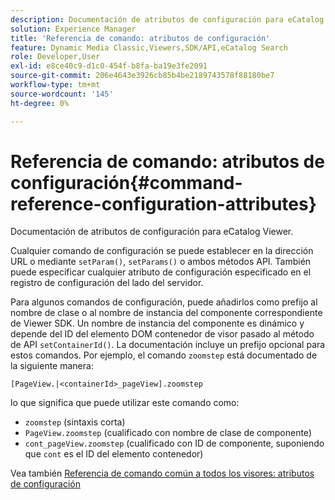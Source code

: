 ```yaml
---
description: Documentación de atributos de configuración para eCatalog Viewer.
solution: Experience Manager
title: 'Referencia de comando: atributos de configuración'
feature: Dynamic Media Classic,Viewers,SDK/API,eCatalog Search
role: Developer,User
exl-id: e8ce40c9-d1c0-454f-b8fa-ba19e3fe2091
source-git-commit: 206e4643e3926cb85b4be2189743578f88180be7
workflow-type: tm+mt
source-wordcount: '145'
ht-degree: 0%

---
```


# Referencia de comando: atributos de configuración{#command-reference-configuration-attributes}

Documentación de atributos de configuración para eCatalog Viewer.

Cualquier comando de configuración se puede establecer en la dirección URL o mediante `setParam()`, `setParams()` o ambos métodos API. También puede especificar cualquier atributo de configuración especificado en el registro de configuración del lado del servidor.

Para algunos comandos de configuración, puede añadirlos como prefijo al nombre de clase o al nombre de instancia del componente correspondiente de Viewer SDK. Un nombre de instancia del componente es dinámico y depende del ID del elemento DOM contenedor de visor pasado al método de API `setContainerId()`. La documentación incluye un prefijo opcional para estos comandos. Por ejemplo, el comando `zoomstep` está documentado de la siguiente manera:

`[PageView.|<containerId>_pageView].zoomstep`

lo que significa que puede utilizar este comando como:

* `zoomstep` (sintaxis corta)
* `PageView.zoomstep` (cualificado con nombre de clase de componente)
* `cont_pageView.zoomstep` (cualificado con ID de componente, suponiendo que `cont` es el ID del elemento contenedor)

Vea también [Referencia de comando común a todos los visores: atributos de configuración](../../../r-html5-viewer-20-cmdref-configattrib/r-html5-viewer-20-cmdref-configattrib.md#concept-850e0f2c49b949deb7cfbfd330d329bd)
